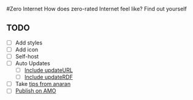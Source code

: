 #Zero Internet
How does zero-rated Internet feel like? Find out yourself

## TODO
- [ ] Add styles
- [ ] Add icon
- [ ] Self-host
- [ ] Auto Updates
  - [ ] [Include updateURL](https://developer.mozilla.org/en-US/Add-ons/SDK/Tools/cfx)
  - [ ] [Include updateRDF](https://developer.mozilla.org/en-US/docs/Extension_Versioning,_Update_and_Compatibility#Update_RDF_Format)
- [ ] Take [tips from anaran](https://github.com/anaran/IssuePigeonFirefox/)
- [ ] [Publish on AMO](https://addons.mozilla.org/en-US/developers/addon/submit/1)
